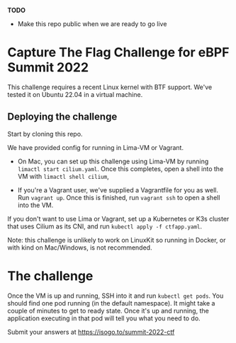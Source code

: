 **TODO**
* Make this repo public when we are ready to go live

# Capture The Flag Challenge for eBPF Summit 2022

This challenge requires a recent Linux kernel with BTF support. We've tested it on Ubuntu 22.04 in a virtual machine. 

## Deploying the challenge 

Start by cloning this repo. 

We have provided config for running in Lima-VM or Vagrant. 

* On Mac, you can set up this challenge using Lima-VM by running `limactl start cilium.yaml`. Once this completes, open a shell into the VM with `limactl shell cilium`,

* If you're a Vagrant user, we've supplied a Vagrantfile for you as well. Run `vagrant up`. Once this is finished, run `vagrant ssh` to open a shell into the VM. 

If you don't want to use Lima or Vagrant, set up a Kubernetes or K3s cluster that uses Cilium as its CNI, and run `kubectl apply -f ctfapp.yaml`. 

Note: this challenge is unlikely to work on LinuxKit so running in Docker, or with kind on Mac/Windows, is not recommended. 

# The challenge

Once the VM is up and running, SSH into it and run `kubectl get pods`. You should find one pod running (in the default namespace). It might take a couple of minutes to get to ready state. Once it's up and running, the application executing in that pod will tell you what you need to do.

Submit your answers at https://isogo.to/summit-2022-ctf
